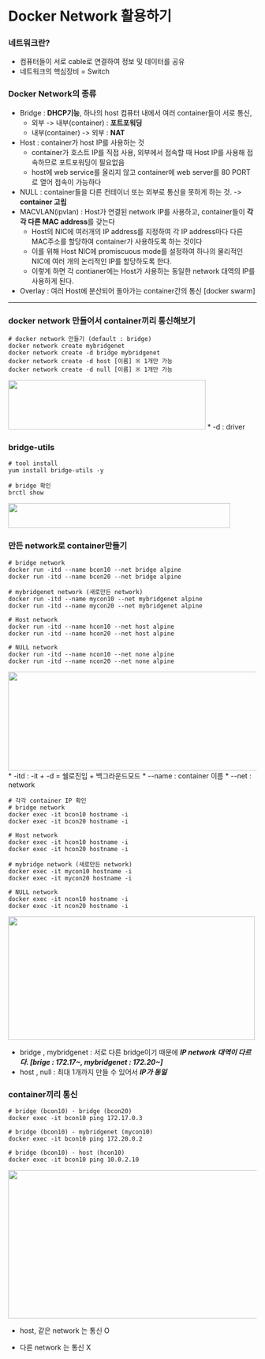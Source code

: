 # Docker Network 활용하기

### 네트워크란?
* 컴퓨터들이 서로 cable로 연결하여 정보 및 데이터를 공유
* 네트워크의 핵심장비 = Switch

### Docker Network의 종류
* Bridge : ****DHCP기능****, 하나의 host 컴퓨터 내에서 여러 container들이 서로 통신,
  - 외부 -> 내부(container) : ****포트포워딩****
  - 내부(container) -> 외부 : ****NAT****
* Host : container가 host IP를 사용하는 것
  - container가 호스트 IP를 직접 사용, 외부에서 접속할 때 Host IP를 사용해 접속하므로 포트포워딩이 필요없음
  - host에 web service를 올리지 않고 container에 web server를 80 PORT로 열어 접속이 가능하다
* NULL : container들을 다른 컨테이너 또는 외부로 통신을 못하게 하는 것. -> ****container 고립****
* MACVLAN(ipvlan) : Host가 연결된 network IP를 사용하고, container들이 ****각각 다른 MAC address****를 갖는다
  - Host의 NIC에 여러개의 IP address를 지정하여 각 IP address마다 다른 MAC주소를 할당하여 container가 사용하도록 하는 것이다
  - 이를 위해 Host NIC에 promiscuous mode를 설정하여 하나의 물리적인 NIC에 여러 개의 논리적인 IP를 할당하도록 한다.
  - 이렇게 하면 각 contianer에는 Host가 사용하는 동일한 network 대역의 IP를 사용하게 된다.
* Overlay : 여러 Host에 분산되어 돌아가는 container간의 통신 [docker swarm]
* * *

### docker network 만들어서 container끼리 통신해보기
```
# docker network 만들기 (default : bridge)
docker network create mybridgenet
docker network create -d bridge mybridgenet
docker network create -d host [이름] ※ 1개만 가능
docker network create -d null [이름] ※ 1개만 가능
```
<img src="https://user-images.githubusercontent.com/87213815/179382280-a3a2ac36-9eaf-4dce-ba60-6a5597a07f1a.png" width="400" height="100">
* -d : driver

### bridge-utils 
```
# tool install
yum install bridge-utils -y

# bridge 확인
brctl show
```
<img src="https://user-images.githubusercontent.com/87213815/179382401-b28c6b5b-b16e-4973-8593-145c55bb3755.png" width="450" height="50">

### 만든 network로 container만들기
```
# bridge network
docker run -itd --name bcon10 --net bridge alpine
docker run -itd --name bcon20 --net bridge alpine

# mybridgenet network (새로만든 network)
docker run -itd --name mycon10 --net mybridgenet alpine
docker run -itd --name mycon20 --net mybridgenet alpine

# Host network
docker run -itd --name hcon10 --net host alpine
docker run -itd --name hcon20 --net host alpine

# NULL network
docker run -itd --name ncon10 --net none alpine
docker run -itd --name ncon20 --net none alpine
```
<img src="https://user-images.githubusercontent.com/87213815/179382772-d330b60b-e654-401e-9af8-cc25142c285b.png" width="600" height="200">
* -itd : -it + -d = 쉘로진입 + 백그라운드모드
* --name : container 이름
* --net : network 

```
# 각각 container IP 확인
# bridge network
docker exec -it bcon10 hostname -i
docker exec -it bcon20 hostname -i

# Host network
docker exec -it hcon10 hostname -i
docker exec -it hcon20 hostname -i

# mybridge network (새로만든 network)
docker exec -it mycon10 hostname -i
docker exec -it mycon20 hostname -i

# NULL network
docker exec -it ncon10 hostname -i
docker exec -it ncon20 hostname -i
```
<img src="https://user-images.githubusercontent.com/87213815/179383391-c32bbe3f-f149-4685-ba74-bb1ea3beee94.png" width="500" height="250">

* bridge , mybridgenet : 서로 다른 bridge이기 때문에 ***IP network 대역이 다르다. [brige : 172.17~, mybridgenet : 172.20~]***
* host , null : 최대 1개까지 만들 수 있어서 ***IP가 동일***

### container끼리 통신
```
# bridge (bcon10) - bridge (bcon20)
docker exec -it bcon10 ping 172.17.0.3

# bridge (bcon10) - mybridgenet (mycon10)
docker exec -it bcon10 ping 172.20.0.2

# bridge (bcon10) - host (hcon10)
docker exec -it bcon10 ping 10.0.2.10
```
<img src="https://user-images.githubusercontent.com/87213815/179383642-baded379-bc9b-4d48-ad7a-f8225d770e3e.png" width="600" height="300">

* host, 같은 network 는 통신 O

* 다른 network 는 통신 X
